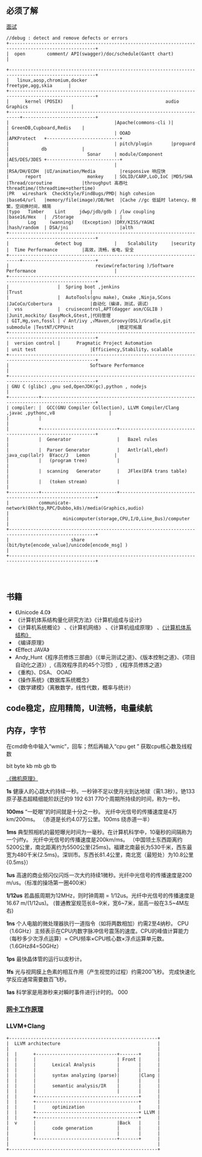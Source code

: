 ## 必须了解
[面试](https://www.cnblogs.com/huangjialin/p/12411842.html)
```
//debug : detect and remove defects or errors
+------------------------------------------------------------------------------------------------------+
|  open        comment/ API(swagger)/doc/schedule(Gantt chart)                                         |

+------------------------------------------------------------------------------------------------------+
|   linux,aosp,chromium,docker                                                  freetype,agg,skia      |
+------------------------------------------------------------------------------------------------------+
|      kernel (POSIX)                                      audio               Graphics                |
+--------------------------------------------------------------------------+---------------------------+
|                                       |Apache(commons-cli )|             | GreenDB,Cupboard,Redis    |
|                                       | OOAD               |APKProtect   +---------------------------+
|                                       | pitch/plugin       |proguard     |            db             |
|                             Sonar     | module/Component   |AES/DES/3DES +---------------------------+
|                                       |                    |RSA/DH/ECDH  |UI/animation/Media         |responsive 响应快
|      report                 monkey    | SOLID/CARP,LoD,IoC |MD5/SHA      |Thread/coroutine           |throughput 高吞吐 threadtime/(threadtime+othertime)
|PR   wireshark  CheckStyle/FindBugs/PMD| high cohesion      |base64/url   |memory/file(image)/DB/Net  |Cache //gc 低延时 latency，频繁，空间换时间，精简
|typo   Timber    Lint     jdwp/jdb/gdb | /low coupling      |base16/Hex   |  /Storage                 |
|       Log     (wanning)   (Exception) |DRY/KISS/YAGNI      |hash/random  | DSA/jni                   |alth 
+------------------------------------------------------------------------------------------------------+
|                 detect bug            |    Scalability     |security     |  Time Performance         |高效，流畅，省电，安全
+--------------------------------------------------------------------------+---------------------------+
|                                review(refactoring )/Software Performance                             |
+------------------------------------------------------------------------------------------------------+
|                  |  Spring boot ,jenkins                              |Trust                         |
|                  |  AutoTools(gnu make), Cmake ,Ninja,SCons           |JaCoCo/Cobertura              |自动化（编译，测试，调试）
|  vss             |  cruisecontrol,APT(dagger asm/CGLIB )              |Junit,mockito/ EasyMock,Gtest,|代码管理
| GIT,Hg,svn,fossl | √ Ant/ivy ,√Maven,Groovy(DSL)/Gradle,git submodule |TestNT/CPPUnit                |稳定可拓展
+------------------------------------------------------------------------------------------------------+
|  version control |      Pragmatic Project Automation                  | unit test                    |Efficiency,Stability，scalable 
+------------------------------------------------------------------------------------------------------+
|                              Software Performance                                                    |
+------------------------------------------------------------------------------------------------------+
| GNU C (glibc) ,gnu sed,OpenJDK(gc),python , nodejs                                                   |
+-----------+------------------------------------------------------------------------------------------+
| compiler: |  GCC(GNU Compiler Collection), LLVM Compiler/Clang ,javac ,pythonc,v8                    |
|           |                                                                                          |
|           +----------------------------+-------------------------------------------------------------+
|           |  Generator                 |   Bazel rules                                               |
|           |  Parser Generator          |   Antlr(all,ebnf)   java_cup(lalr)  BYacc/J   Lemon         |
|           |   (program tree)           |                                                             |
|           |  scanning   Generator      |   JFlex(DFA trans table)                                    |
|           |   (token stream)           |                                                             |
+-----------+----------------------------+-------------------------------------------------------------+
|           communicate-network(Okhttp,RPC/Dubbo,k8s)/media(Graphics,audio)                            |
|                    minicomputer(storage,CPU,I/O,Line_Bus)/computer                                   |
+------------------------------------------------------------------------------------------------------+
|                       share (bit/byte[encode_value]/unicode[encode_msg] )                            |
+------------------------------------------------------------------------------------------------------+

 


```
## 书籍
- 《Unicode 4.0》
- 《计算机体系结构量化研究方法》《计算机组成与设计》
- 《计算机系统概论》 、《计算机网络》 、《计算机组成原理》 、[《计算机体系结构》](https://www.bilibili.com/video/av15123338/?p=1)
- 《编译原理》
- 《Effect JAVA》
-  Andy_Hunt《程序员修炼三部曲》（《单元测试之道》、《版本控制之道》、《项目自动化之道》）,《高效程序员的45个习惯》,《程序员修炼之道》
- 《重构》、DSA、 OOAD
- 《操作系统》《数据库系统概念》
- 《数学建模》（离散数学，线性代数，概率与统计）


## code稳定，应用精简，UI流畅，电量续航


## 内存，字节

在cmd命令中输入“wmic”，回车；然后再输入“cpu get ” 获取cpu核心数及线程数

bit byte kb mb gb tb

[《微机原理》]()

**1s** 健康人的心跳大约持续一秒。一秒钟不足以使月光到达地球（需1.3秒）。铯133原子基态超精细能阶跃迁的9 192 631 770个周期所持续的时间，称为一秒。 

**100ms** “一眨眼”的时间就是十分之一秒。 光纤中光信号的传播速度是4万km/200ms。 （赤道是长约4.07万公里。100ms 绕赤道一半）

**1ms** 典型照相机的最短曝光时间为一毫秒。在计算机科学中，10毫秒的间隔称为一个jiffy。 光纤中光信号的传播速度是200km/ms。
（中国领土东西距离约 5200公里，南北距离约为5500公里{25ms}。福建北南最长为530千米，西东最宽为480千米{2.5ms}。深圳市。东西长81.4公里，南北宽（最短处）为10.8公里{0.5ms}）

 
**1us**  高速的商业频闪仪闪烁一次大约持续1微秒。光纤中光信号的传播速度是200 m/us。（标准的操场第一圈400米）

**1/12us**  若晶振周期为12MHz，则时钟周期 = 1/12us。光纤中光信号的传播速度是16.67 m/(1/12us)。 (普通教室规范长8~9米，宽6~7米，层高一般在3.5~4M左右)


**1ns** 个人电脑的微处理器执行一道指令（如将两数相加）约需2至4纳秒。 CPU（1.6GHz）主频表示在CPU内数字脉冲信号震荡的速度。CPU的峰值计算能力（每秒多少次浮点运算）= CPU频率×CPU核心数×浮点运算单元数。（1.6GHz*8*4=50GHz）

**1ps** 最快晶体管的运行以皮秒计。

**1fs** 光与视网膜上色素的相互作用（产生视觉的过程）约需200飞秒。 完成快速化学反应通常需要数百飞秒。

**1as** 科学家是用渺秒来对瞬时事件进行计时的。 000

### [网卡工作原理](https://blog.csdn.net/tao546377318/article/details/51602298)
### LLVM+Clang

```
+-------------------------------------------------------+
|  LLVM architecture                                    |
|                                                       | 
|  |      +------------------------------+-------+      |
|  |      |                              | Front |      |
|  |      |      Lexical Analysis        |       |      |
|  |      |                              |       |      |
|  |      |      syntax analyzing (parse)|       |Clang |
|  |      |                              |       |      |
|  |      |      semantic analysis/IR    |       |      |
|  |      |                              |       |      |
|  |      +--------------------------------------+      |
|  |      +--------------------------------------+      |
|  |      |      optimization                    |      |
|  |      +--------------------------------------+ LLVM |
|  |      +--------------------------------------+      |
|  v      |                              |Back   |      |
|         |      code generation         |       |      |
|         |                              |       |      |
|         +------------------------------+-------+      |
|                                                       |
+-------------------------------------------------------+

```

